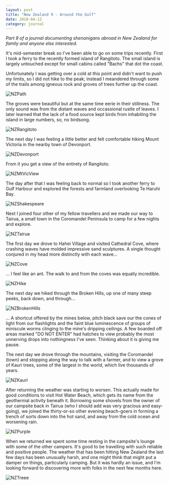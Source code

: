 ```yaml
---
layout: post
title: "New Zealand 9 - Around the Gulf"
date: 2018-04-12
category: journal
---
```


<link rel="stylesheet" type="text/css"  href="/keiths-site/css/main.css">

*Part 9 of a journal documenting shenanigans abroad in New Zealand for family and anyone else interested.*

It's mid-semester break so I've been able to go on some trips recently. First I took a ferry to the recently formed island of Rangitoto. The small island is largely untouched except for small cabins called "Bachs" that dot the coast.

Unfortunately I was getting over a cold at this point and didn't want to push my limits, so I did not hike to the peak; instead I meandered through some of the trails among igneous rock and groves of trees further up the coast.

![NZPath](/keiths-site/image_dir/NZPath.jpg)

The groves were beautiful but at the same time eerie in their stillness. The only sound was from the distant waves and occassional rustle of leaves. I later learned that the lack of a food source kept birds from inhabiting the island in large numbers, so, no birdsong.

![NZRangitoto](/keiths-site/image_dir/NZRangitoto.jpg)

The next day I was feeling a little better and felt comfortable hiking Mount Victoria in the nearby town of Devonport.

![NZDevonport](/keiths-site/image_dir/NZDevonport.jpg)

From it you get a view of the entirety of Rangitoto.

![NZMtVicView](/keiths-site/image_dir/NZMtVicView.jpg)

The day after that I was feeling back to normal so I took another ferry to Gulf Harbour and explored the forests and farmland overlooking Te Haruhi Bay.

![NZShakespeare](/keiths-site/image_dir/NZShakespeare.jpg)

Next I joined four other of my fellow travellers and we made our way to Tairua, a small town in the Coromandel Peninsula to camp for a few nights and explore.

![NZTairua](/keiths-site/image_dir/NZTairua.jpg)

The first day we drove to Hahei Village and visited Cathedral Cove, where crashing waves have molded impressive sand sculptures. A single thought conjured in my head more distinctly with each wave...

![NZCove](/keiths-site/image_dir/NZCove.jpg)

... I feel like an ant. The walk to and from the coves was equally incredible.

![NZHike](/keiths-site/image_dir/NZHike.jpg)

The next day we hiked through the Broken Hills, up one of many steep peeks, back down, and through...

![NZBrokenHills](/keiths-site/image_dir/NZBrokenHills.jpg)

... A shortcut offered by the mines below, pitch black save our the cones of light from our flashlights and the faint blue luminescence of groups of miniscule worms clinging to the mine's dripping ceilings. A few boarded off areas marked "DO NOT ENTER" had hatches to view probably the most unnerving drops into nothingness I've seen. Thinking about it is giving me pause.

The next day we drove through the mountains, visiting the Coromandel (town) and stopping along the way to talk with a farmer, and to view a grove of Kauri trees, some of the largest in the world, which live thousands of years.

![NZKauri](/keiths-site/image_dir/NZKauri.jpg)

After returning the weather was starting to worsen. This actually made for good conditions to visit Hot Water Beach, which gets its name from the geothermal activity beneath it. Borrowing some shovels from the owner of our campsite back in Tairua (who I should add was very gracious and easy-going), we joined the thirty-or-so other evening beach-goers in forming a trench of sorts down into the hot sand, and away from the cold ocean and worsening rain.

![NZPurple](/keiths-site/image_dir/NZPurple.jpg)

When we returned we spent some time resting in the campsite's lounge with some of the other campers. It's good to be travelling with such reliable and positive people. The weather that has been hitting New Zealand the last few days has been unusually harsh, and one might think that might put a damper on things, particularly camping. But it was hardly an issue, and I'm looking forward to discovering more with folks in the next few months here.

![NZTreee](/keiths-site/image_dir/NZTree.jpg)